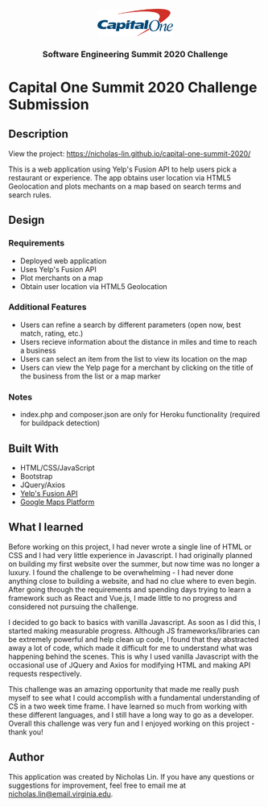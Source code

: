 <p align="center">
    <img src="assets/img/capitalOneLogo.png" width="150">
  </a>

  <h3 align="center">Software Engineering Summit 2020 Challenge</h3>
</p>

# Capital One Summit 2020 Challenge Submission


## Description
View the project: https://nicholas-lin.github.io/capital-one-summit-2020/

This is a web application using Yelp's Fusion API to help users pick a restaurant or experience. The app obtains user location via HTML5 Geolocation and plots mechants on a map based on search terms and search rules.


## Design

### Requirements
* Deployed web application
* Uses Yelp's Fusion API
* Plot merchants on a map
* Obtain user location via HTML5 Geolocation
### Additional Features
* Users can refine a search by different parameters (open now, best match, rating, etc.)
* Users recieve information about the distance in miles and time to reach a business
* Users can select an item from the list to view its location on the map
* Users can view the Yelp page for a merchant by clicking on the title of the business from the list or a map marker
### Notes
*  index.php and composer.json are only for Heroku functionality (required for buildpack detection)

## Built With
* HTML/CSS/JavaScript
* Bootstrap
* JQuery/Axios
* [Yelp's Fusion API ](https://www.yelp.com/developers)
* [Google Maps Platform](https://developers.google.com/maps/documentation)

## What I learned
Before working on this project, I had never wrote a single line of HTML or CSS and I had very little experience in Javascript. I had originally planned on building my first website over the summer, but now time was no longer a luxury. I found the challenge to be overwhelming - I had never done anything close to building a website, and had no clue where to even begin.  After going through the requirements and spending days trying to learn a framework such as React and Vue.js, I made little to no progress and considered not pursuing the challenge.

I decided to go back to basics with vanilla Javascript. As soon as I did this, I started making measurable progress. Although JS frameworks/libraries can be extremely powerful and help clean up code, I found that they abstracted away a lot of code, which made it difficult for me to understand what was happening behind the scenes. This is why I used vanilla Javascript with the occasional use of JQuery and Axios for modifying HTML and making API requests respectively. 

This challenge was an amazing opportunity that made me really push myself to see what I could accomplish with a fundamental understanding of CS in a two week time frame. I have learned so much from working with these different languages, and I still have a long way to go as a developer. Overall this challenge was very fun and I enjoyed working on this project - thank you!

## Author
This application was created by Nicholas Lin. If you have any questions or suggestions for improvement, feel free to email me at nicholas.lin@email.virginia.edu.

